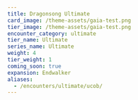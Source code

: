 ```yaml
---
title: Dragonsong Ultimate
card_image: /theme-assets/gaia-test.png
tier_image: /theme-assets/gaia-test.png
encounter_category: ultimate
tier_name: Ultimate
series_name: Ultimate
weight: 4
tier_weight: 1
coming_soon: true
expansion: Endwalker
aliases:
  - /encounters/ultimate/ucob/
---
```

